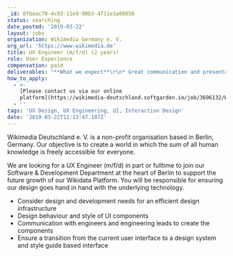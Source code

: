 ```yaml
---
_id: 8fbaac70-4c93-11e9-90b3-4f11e1a86850
status: searching
date_posted: '2019-03-22'
layout: jobs
organization: Wikimedia Germany e. V.
org_url: 'https://www.wikimedia.de'
title: UX Engineer (m/f/d) (2 years)
role: User Experience
compensation: paid
deliverables: "**What we expect**\r\n* Great communication and presentation skills\r\n* Experience with design systems\r\n* Skills in creating visual designs which are clean and coherent\r\n* Skills in defining interaction patterns which are efficient, versatile and follow common standards\r\n* Knowledge of Javascript, HTML, CSS, SVG\r\n* Knowledge of MVVM frameworks (e.g. React, Vue…)\r\n* Experience with usability principles\r\n* Knowledge in front-end performance measurement\r\n\r\n**Nice to have**\r\n* Experience with AB Testing\r\n* Knowledge of other programming languages\r\n* Experience in working with Figma or Sketch\r\n* Experiences in working in an Open Source context\r\n* Experience in accessibility standards requirements\r\n* Experience working with project-/product management"
how_to_apply:
  - >-
    [Please contact us via our online
    platform](https://wikimedia-deutschland.softgarden.io/job/3696132/Working-Student-UX--m-f-d-?jobDbPVId=10049352&l=en)
  - ''
tags: 'UX Design, UX Engineering, UI, Interaction Design'
date: '2019-03-22T11:13:47.107Z'
---
```

Wikimedia Deutschland e. V. is a non-profit organisation based in Berlin, Germany. Our objective is to create a world in which the sum of all human knowledge is freely accessible for everyone.

We are looking for a UX Engineer (m/f/d) in part or fulltime to join our Software & Development Department at the heart of Berlin to support the future growth of our Wikidata Platform. You will be responsible for ensuring our design goes hand in hand with the underlying technology.

* Consider design and development needs for an efficient design infrastructure
* Design behaviour and style of UI components
* Communication with engineers and engineering leads to create the components
* Ensure a transition from the current user interface to a design system and style guide based interface
